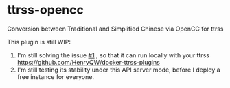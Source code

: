 # ttrss-opencc
Conversion between Traditional and Simplified Chinese via OpenCC for ttrss

This plugin is still WIP:

1. I'm still solving the issue [#1](https://github.com/HenryQW/ttrss_opencc/issues/1) , so that it can run locally with your ttrss https://github.com/HenryQW/docker-ttrss-plugins
1. I'm still testing its stability under this API server mode, before I deploy a free instance for everyone.
